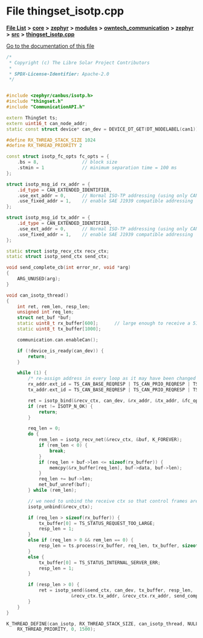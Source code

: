 

# File thingset\_isotp.cpp

[**File List**](files.md) **>** [**core**](dir_771164b9325b04f1442f7a3ffa8ecb89.md) **>** [**zephyr**](dir_09002e7ce91f09aeb040dfd1861a47f4.md) **>** [**modules**](dir_6d0fb8ab814c517e7f155fb837e32f72.md) **>** [**owntech\_communication**](dir_c4fe9b0224a9586dd317852c3c5604f8.md) **>** [**zephyr**](dir_ed8beaa694e779377b0049b01e5ade22.md) **>** [**src**](dir_1a412f239039e530bef8001f48cd80a4.md) **>** [**thingset\_isotp.cpp**](thingset__isotp_8cpp.md)

[Go to the documentation of this file](thingset__isotp_8cpp.md)


```C++
/*
 * Copyright (c) The Libre Solar Project Contributors
 *
 * SPDX-License-Identifier: Apache-2.0
 */


#include <zephyr/canbus/isotp.h>
#include "thingset.h"
#include "CommunicationAPI.h"

extern ThingSet ts;
extern uint16_t can_node_addr;
static const struct device* can_dev = DEVICE_DT_GET(DT_NODELABEL(can1));

#define RX_THREAD_STACK_SIZE 1024
#define RX_THREAD_PRIORITY 2

const struct isotp_fc_opts fc_opts = {
    .bs = 8,                // block size
    .stmin = 1              // minimum separation time = 100 ms
};

struct isotp_msg_id rx_addr = {
    .id_type = CAN_EXTENDED_IDENTIFIER,
    .use_ext_addr = 0,      // Normal ISO-TP addressing (using only CAN ID)
    .use_fixed_addr = 1,    // enable SAE J1939 compatible addressing
};

struct isotp_msg_id tx_addr = {
    .id_type = CAN_EXTENDED_IDENTIFIER,
    .use_ext_addr = 0,      // Normal ISO-TP addressing (using only CAN ID)
    .use_fixed_addr = 1,    // enable SAE J1939 compatible addressing
};

static struct isotp_recv_ctx recv_ctx;
static struct isotp_send_ctx send_ctx;

void send_complete_cb(int error_nr, void *arg)
{
    ARG_UNUSED(arg);
}

void can_isotp_thread()
{
    int ret, rem_len, resp_len;
    unsigned int req_len;
    struct net_buf *buf;
    static uint8_t rx_buffer[600];      // large enough to receive a 512k flash page for DFU
    static uint8_t tx_buffer[1000];

    communication.can.enableCan();

    if (!device_is_ready(can_dev)) {
        return;
    }

    while (1) {
        /* re-assign address in every loop as it may have been changed via ThingSet */
        rx_addr.ext_id = TS_CAN_BASE_REQRESP | TS_CAN_PRIO_REQRESP | TS_CAN_TARGET_SET(can_node_addr);
        tx_addr.ext_id = TS_CAN_BASE_REQRESP | TS_CAN_PRIO_REQRESP | TS_CAN_SOURCE_SET(can_node_addr);

        ret = isotp_bind(&recv_ctx, can_dev, &rx_addr, &tx_addr, &fc_opts, K_FOREVER);
        if (ret != ISOTP_N_OK) {
            return;
        }

        req_len = 0;
        do {
            rem_len = isotp_recv_net(&recv_ctx, &buf, K_FOREVER);
            if (rem_len < 0) {
                break;
            }
            if (req_len + buf->len <= sizeof(rx_buffer)) {
                memcpy(&rx_buffer[req_len], buf->data, buf->len);
            }
            req_len += buf->len;
            net_buf_unref(buf);
        } while (rem_len);

        // we need to unbind the receive ctx so that control frames are received in the send ctx
        isotp_unbind(&recv_ctx);

        if (req_len > sizeof(rx_buffer)) {
            tx_buffer[0] = TS_STATUS_REQUEST_TOO_LARGE;
            resp_len = 1;
        }
        else if (req_len > 0 && rem_len == 0) {
            resp_len = ts.process(rx_buffer, req_len, tx_buffer, sizeof(tx_buffer));
        }
        else {
            tx_buffer[0] = TS_STATUS_INTERNAL_SERVER_ERR;
            resp_len = 1;
        }

        if (resp_len > 0) {
            ret = isotp_send(&send_ctx, can_dev, tx_buffer, resp_len,
                        &recv_ctx.tx_addr, &recv_ctx.rx_addr, send_complete_cb, NULL);
        }
    }
}

K_THREAD_DEFINE(can_isotp, RX_THREAD_STACK_SIZE, can_isotp_thread, NULL, NULL, NULL,
    RX_THREAD_PRIORITY, 0, 1500);
```


